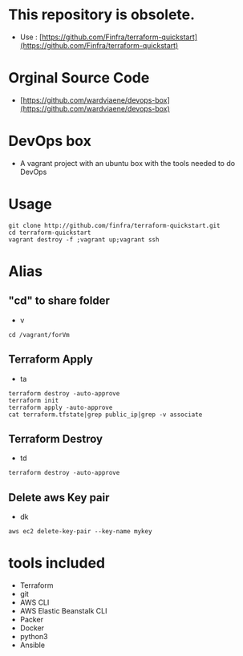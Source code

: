 # This repository is obsolete. 
* Use : [https://github.com/Finfra/terraform-quickstart](https://github.com/Finfra/terraform-quickstart)



# Orginal Source Code
* [https://github.com/wardviaene/devops-box](https://github.com/wardviaene/devops-box)


# DevOps box
* A vagrant project with an ubuntu box with the tools needed to do DevOps

# Usage
```
git clone http://github.com/finfra/terraform-quickstart.git
cd terraform-quickstart
vagrant destroy -f ;vagrant up;vagrant ssh
```

# Alias
## "cd" to share folder
* v
```
cd /vagrant/forVm
```

## Terraform Apply
* ta
```
terraform destroy -auto-approve
terraform init
terraform apply -auto-approve
cat terraform.tfstate|grep public_ip|grep -v associate
```

## Terraform Destroy
* td
```
terraform destroy -auto-approve
```

## Delete aws Key pair
* dk
```
aws ec2 delete-key-pair --key-name mykey
```


# tools included
* Terraform
* git
* AWS CLI
* AWS Elastic Beanstalk CLI
* Packer
* Docker
* python3
* Ansible
